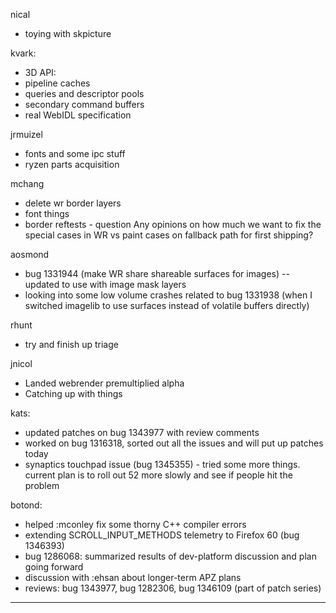 nical
* toying with skpicture



kvark:
* 3D API:
* pipeline caches
* queries and descriptor pools
* secondary command buffers
* real WebIDL specification



jrmuizel
* fonts and some ipc stuff
* ryzen parts acquisition



mchang
* delete wr border layers
* font things
* border reftests - question Any opinions on how much we want to fix the special cases in WR vs paint cases on fallback path for first shipping?



aosmond
* bug 1331944 (make WR share shareable surfaces for images) -- updated to use with image mask layers
* looking into some low volume crashes related to bug 1331938  (when I switched imagelib to use surfaces instead of volatile buffers directly)



rhunt
* try and finish up triage



jnicol
* Landed webrender premultiplied alpha
* Catching up with things



kats:
* updated patches on bug 1343977 with review comments
* worked on bug 1316318, sorted out all the issues and will put up patches today
* synaptics touchpad issue (bug 1345355) - tried some more things. current plan is to roll out 52 more slowly and see if people hit the problem



botond:
* helped :mconley fix some thorny C++ compiler errors 
* extending SCROLL_INPUT_METHODS telemetry to Firefox 60 (bug 1346393) 
* bug 1286068: summarized results of dev-platform discussion and plan going forward 
* discussion with :ehsan about longer-term APZ plans 
* reviews: bug 1343977, bug 1282306, bug 1346109 (part of patch series)

________________


